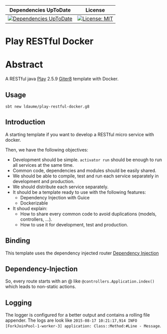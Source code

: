 | Dependencies UpToDate | License |
|:---------------------:|:-------:|
| [![Dependencies UpToDate](https://ci.reinvent-software.de/buildStatus/icon?job=play-restful-docker-template-DependencyCheck)](https://ci.reinvent-software.de/job/play-restful-docker-template-DependencyCheck) | [![License: MIT](https://img.shields.io/badge/License-MIT-yellow.svg)](https://opensource.org/licenses/MIT) |

Play RESTful Docker
================

# Abstract
A RESTful java [Play](https://www.playframework.com/) 2.5.9 [Giter8](http://www.foundweekends.org/giter8/) template with Docker.

## Usage
`sbt new ldaume/play-restful-docker.g8`

## Introduction
A starting template if you want to develop a RESTful micro service with docker.

Then, we have the following objectives:

  * Development should be simple. `activator run` should be enough to run all services at the same time.
  * Common code, dependencies and modules should be easily shared.
  * We should be able to compile, test and run each service separately in development and production.
  * We should distribute each service separately.
  * It should be a template ready to use with the following features:
    * Dependency Injection with Guice
    * Dockerizable
  * It shoud explain:
    * How to share every common code to avoid duplications (models, controllers, ...).
    * How to use it for development, test and production.

## Binding
This template uses the dependency injected router [Dependency Injection](https://www.playframework.com/documentation/2.5.x/JavaRouting)
## Dependency-Injection
So, every route starts with an @ like `@controllers.Application.index()` which leads to non-static actions.

## Logging

The logger is configured for a better output and contains a rolling file
appender. The logs are look like
`2015-08-17 10:21:17,914 INFO [ForkJoinPool-1-worker-3] application: Class::Method:#Line - Message`.
